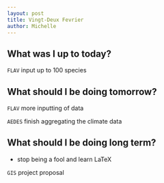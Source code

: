 ```yaml
---
layout: post
title: Vingt-Deux Fevrier
author: Michelle
---
```


## What was I up to today?

`FLAV` input up to 100 species

## What should I be doing tomorrow?

`FLAV` more inputting of data

`AEDES` finish aggregating the climate data

## What should I be doing long term?

* stop being a fool and learn LaTeX

`GIS` project proposal


<i class="fa fa-code" style="color:pink"> </i>




